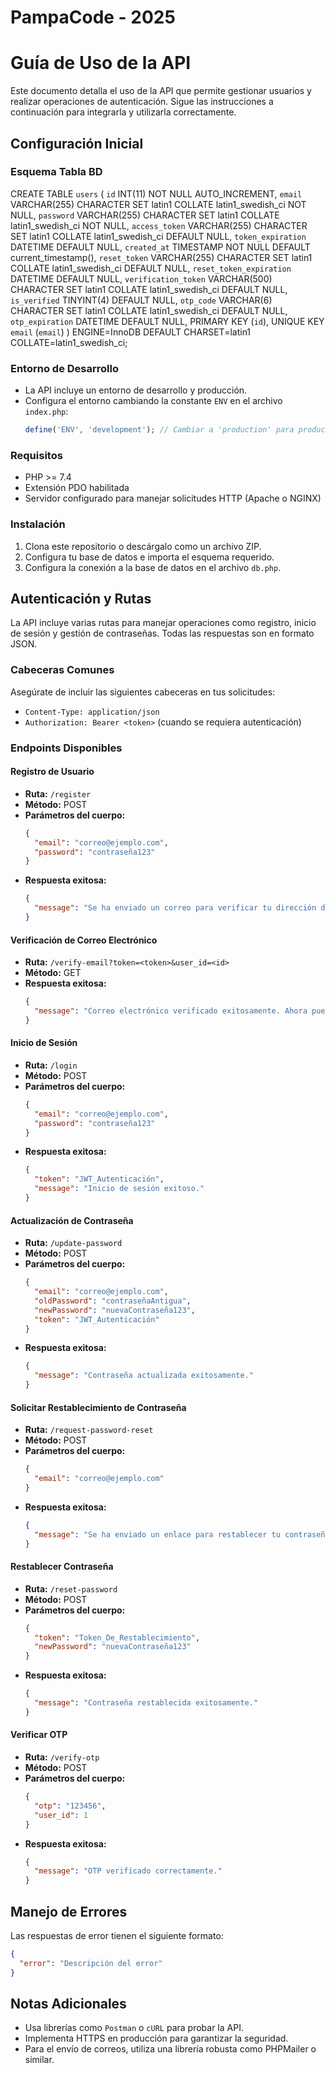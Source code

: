 # PampaCode - 2025
# Guía de Uso de la API

Este documento detalla el uso de la API que permite gestionar usuarios y realizar operaciones de autenticación. Sigue las instrucciones a continuación para integrarla y utilizarla correctamente.

## Configuración Inicial

### Esquema Tabla BD

CREATE TABLE `users` (
    `id` INT(11) NOT NULL AUTO_INCREMENT,
    `email` VARCHAR(255) CHARACTER SET latin1 COLLATE latin1_swedish_ci NOT NULL,
    `password` VARCHAR(255) CHARACTER SET latin1 COLLATE latin1_swedish_ci NOT NULL,
    `access_token` VARCHAR(255) CHARACTER SET latin1 COLLATE latin1_swedish_ci DEFAULT NULL,
    `token_expiration` DATETIME DEFAULT NULL,
    `created_at` TIMESTAMP NOT NULL DEFAULT current_timestamp(),
    `reset_token` VARCHAR(255) CHARACTER SET latin1 COLLATE latin1_swedish_ci DEFAULT NULL,
    `reset_token_expiration` DATETIME DEFAULT NULL,
    `verification_token` VARCHAR(500) CHARACTER SET latin1 COLLATE latin1_swedish_ci DEFAULT NULL,
    `is_verified` TINYINT(4) DEFAULT NULL,
    `otp_code` VARCHAR(6) CHARACTER SET latin1 COLLATE latin1_swedish_ci DEFAULT NULL,
    `otp_expiration` DATETIME DEFAULT NULL,
    PRIMARY KEY (`id`),
    UNIQUE KEY `email` (`email`)
) ENGINE=InnoDB DEFAULT CHARSET=latin1 COLLATE=latin1_swedish_ci;


### Entorno de Desarrollo
- La API incluye un entorno de desarrollo y producción.
- Configura el entorno cambiando la constante `ENV` en el archivo `index.php`:
  ```php
  define('ENV', 'development'); // Cambiar a 'production' para producción
  ```

### Requisitos
- PHP >= 7.4
- Extensión PDO habilitada
- Servidor configurado para manejar solicitudes HTTP (Apache o NGINX)

### Instalación
1. Clona este repositorio o descárgalo como un archivo ZIP.
2. Configura tu base de datos e importa el esquema requerido.
3. Configura la conexión a la base de datos en el archivo `db.php`.

## Autenticación y Rutas

La API incluye varias rutas para manejar operaciones como registro, inicio de sesión y gestión de contraseñas. Todas las respuestas son en formato JSON.

### Cabeceras Comunes
Asegúrate de incluir las siguientes cabeceras en tus solicitudes:
- `Content-Type: application/json`
- `Authorization: Bearer <token>` (cuando se requiera autenticación)

### Endpoints Disponibles

#### Registro de Usuario
- **Ruta:** `/register`
- **Método:** POST
- **Parámetros del cuerpo:**
  ```json
  {
    "email": "correo@ejemplo.com",
    "password": "contraseña123"
  }
  ```
- **Respuesta exitosa:**
  ```json
  {
    "message": "Se ha enviado un correo para verificar tu dirección de correo electrónico."
  }
  ```

#### Verificación de Correo Electrónico
- **Ruta:** `/verify-email?token=<token>&user_id=<id>`
- **Método:** GET
- **Respuesta exitosa:**
  ```json
  {
    "message": "Correo electrónico verificado exitosamente. Ahora puedes iniciar sesión."
  }
  ```

#### Inicio de Sesión
- **Ruta:** `/login`
- **Método:** POST
- **Parámetros del cuerpo:**
  ```json
  {
    "email": "correo@ejemplo.com",
    "password": "contraseña123"
  }
  ```
- **Respuesta exitosa:**
  ```json
  {
    "token": "JWT_Autenticación",
    "message": "Inicio de sesión exitoso."
  }
  ```

#### Actualización de Contraseña
- **Ruta:** `/update-password`
- **Método:** POST
- **Parámetros del cuerpo:**
  ```json
  {
    "email": "correo@ejemplo.com",
    "oldPassword": "contraseñaAntigua",
    "newPassword": "nuevaContraseña123",
    "token": "JWT_Autenticación"
  }
  ```
- **Respuesta exitosa:**
  ```json
  {
    "message": "Contraseña actualizada exitosamente."
  }
  ```

#### Solicitar Restablecimiento de Contraseña
- **Ruta:** `/request-password-reset`
- **Método:** POST
- **Parámetros del cuerpo:**
  ```json
  {
    "email": "correo@ejemplo.com"
  }
  ```
- **Respuesta exitosa:**
  ```json
  {
    "message": "Se ha enviado un enlace para restablecer tu contraseña."
  }
  ```

#### Restablecer Contraseña
- **Ruta:** `/reset-password`
- **Método:** POST
- **Parámetros del cuerpo:**
  ```json
  {
    "token": "Token_De_Restablecimiento",
    "newPassword": "nuevaContraseña123"
  }
  ```
- **Respuesta exitosa:**
  ```json
  {
    "message": "Contraseña restablecida exitosamente."
  }
  ```

#### Verificar OTP
- **Ruta:** `/verify-otp`
- **Método:** POST
- **Parámetros del cuerpo:**
  ```json
  {
    "otp": "123456",
    "user_id": 1
  }
  ```
- **Respuesta exitosa:**
  ```json
  {
    "message": "OTP verificado correctamente."
  }
  ```

## Manejo de Errores
Las respuestas de error tienen el siguiente formato:
```json
{
  "error": "Descripción del error"
}
```

## Notas Adicionales
- Usa librerías como `Postman` o `cURL` para probar la API.
- Implementa HTTPS en producción para garantizar la seguridad.
- Para el envío de correos, utiliza una librería robusta como PHPMailer o similar.

